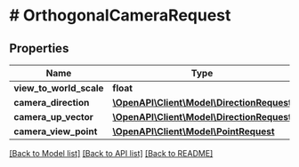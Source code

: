 # # OrthogonalCameraRequest

## Properties

Name | Type | Description | Notes
------------ | ------------- | ------------- | -------------
**view_to_world_scale** | **float** |  |
**camera_direction** | [**\OpenAPI\Client\Model\DirectionRequest**](DirectionRequest.md) |  |
**camera_up_vector** | [**\OpenAPI\Client\Model\DirectionRequest**](DirectionRequest.md) |  |
**camera_view_point** | [**\OpenAPI\Client\Model\PointRequest**](PointRequest.md) |  |

[[Back to Model list]](../../README.md#models) [[Back to API list]](../../README.md#endpoints) [[Back to README]](../../README.md)
